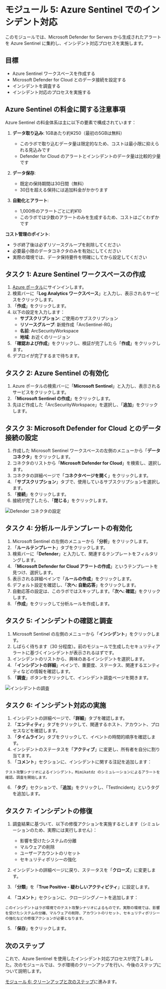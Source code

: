 # モジュール 5: Azure Sentinel でのインシデント対応

このモジュールでは、Microsoft Defender for Servers から生成されたアラートを Azure Sentinel に集約し、インシデント対応プロセスを実施します。

## 目標

- Azure Sentinel ワークスペースを作成する
- Microsoft Defender for Cloud とのデータ接続を設定する
- インシデントを調査する
- インシデント対応のプロセスを実施する

## Azure Sentinel の料金に関する注意事項

Azure Sentinel の料金体系は主に以下の要素で構成されています：

1. **データ取り込み**: 1GBあたり約¥250（最初の5GBは無料）
   - このラボで取り込むデータ量は限定的なため、コストは最小限に抑えられる見込みです
   - Defender for Cloud のアラートとインシデントのデータ量は比較的少量です

2. **データ保存**: 
   - 既定の保持期間は30日間（無料）
   - 30日を超える保持には追加料金がかかります

3. **自動化とアラート**:
   - 1,000件のアラートごとに約¥10
   - このラボでは少数のアラートのみを生成するため、コストはごくわずかです

**コスト管理のポイント**:
- ラボ終了後は必ずリソースグループを削除してください
- 必要最小限のデータコネクタのみを有効にしてください
- 実際の環境では、データ保持要件を明確にしてから設定してください

## タスク 1: Azure Sentinel ワークスペースの作成

1. [Azure ポータル](https://portal.azure.com)にサインインします。
2. 検索バーに「**Log Analytics ワークスペース**」と入力し、表示されるサービスをクリックします。
3. 「**作成**」をクリックします。
4. 以下の設定を入力します：
   - **サブスクリプション**: ご使用のサブスクリプション
   - **リソースグループ**: 新規作成「ArcSentinel-RG」
   - **名前**: ArcSecurityWorkspace
   - **地域**: お近くのリージョン
5. 「**確認および作成**」をクリックし、検証が完了したら「**作成**」をクリックします。
6. デプロイが完了するまで待ちます。

## タスク 2: Azure Sentinel の有効化

1. Azure ポータルの検索バーに「**Microsoft Sentinel**」と入力し、表示されるサービスをクリックします。
2. 「**Microsoft Sentinel の作成**」をクリックします。
3. 先ほど作成した「ArcSecurityWorkspace」を選択し、「**追加**」をクリックします。

## タスク 3: Microsoft Defender for Cloud とのデータ接続の設定

1. 作成した Microsoft Sentinel ワークスペースの左側のメニューから「**データコネクタ**」をクリックします。
2. コネクタのリストから「**Microsoft Defender for Cloud**」を検索し、選択します。
3. コネクタの詳細ページで「**コネクタページを開く**」をクリックします。
4. 「**サブスクリプション**」タブで、使用しているサブスクリプションを選択します。
5. 「**接続**」をクリックします。
6. 接続が完了したら、「**閉じる**」をクリックします。

![Defender コネクタの設定](../../images/module5/defender-connector.png)

## タスク 4: 分析ルールテンプレートの有効化

1. Microsoft Sentinel の左側のメニューから「**分析**」をクリックします。
2. 「**ルールテンプレート**」タブをクリックします。
3. 検索バーに「**Defender**」と入力して、関連するテンプレートをフィルタリングします。
4. 「**Microsoft Defender for Cloud アラートの作成**」というテンプレートを見つけ、選択します。
5. 表示される詳細ペインで「**ルールの作成**」をクリックします。
6. デフォルト設定を確認し、「**次へ: 自動応答**」をクリックします。
7. 自動応答の設定は、このラボではスキップします。「**次へ: 確認**」をクリックします。
8. 「**作成**」をクリックして分析ルールを作成します。

## タスク 5: インシデントの確認と調査

1. Microsoft Sentinel の左側のメニューから「**インシデント**」をクリックします。
2. しばらく待ちます（30 分程度）。前のモジュールで生成したセキュリティアラートに基づくインシデントが表示されるはずです。
3. インシデントのリストから、興味のあるインシデントを選択します。
4. 「**インシデントの詳細**」ペインで、重要度、ステータス、関連するエンティティなどの情報を確認します。
5. 「**調査**」ボタンをクリックして、インシデント調査ページを開きます。

![インシデントの調査](../../images/module5/incident-investigation.png)

## タスク 6: インシデント対応の実施

1. インシデントの詳細ページで、「**詳細**」タブを確認します。
2. 「**エンティティ**」タブをクリックして、関連するホスト、アカウント、プロセスなどを確認します。
3. 「**タイムライン**」タブをクリックして、イベントの時間的順序を確認します。
4. インシデントのステータスを「**アクティブ**」に変更し、所有者を自分に割り当てます。
5. 「**コメント**」セクションに、インシデントに関する注記を追加します：

```
テスト攻撃シナリオによるインシデント。Mimikatdz のシミュレーションによるアラートを確認。調査を開始します。
```

6. 「**タグ**」セクションで、「**追加**」をクリックし、「TestIncident」というタグを追加します。

## タスク 7: インシデントの修復

1. 調査結果に基づいて、以下の修復アクションを実施するとします（シミュレーションのため、実際には実行しません）：

   - 影響を受けたシステムの分離
   - マルウェアの削除
   - ユーザーアカウントのリセット
   - セキュリティポリシーの強化

2. インシデントの詳細ページに戻り、ステータスを「**クローズ**」に変更します。
3. 「**分類**」を「**True Positive - 疑わしいアクティビティ**」に設定します。
4. 「**コメント**」セクションに、クロージングノートを追加します：

```
このインシデントはラボ環境でのテスト攻撃シナリオによるものです。実際の環境では、影響を受けたシステムの分離、マルウェアの削除、アカウントのリセット、セキュリティポリシーの強化などの修復アクションが必要となります。
```

5. 「**保存**」をクリックします。

## 次のステップ

これで、Azure Sentinel を使用したインシデント対応プロセスが完了しました。次のモジュールでは、ラボ環境のクリーンアップを行い、今後のステップについて説明します。

[モジュール 6: クリーンアップと次のステップ](../module6/README.md)に進みます。
